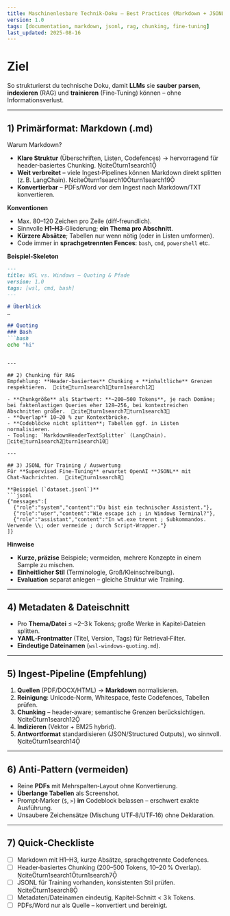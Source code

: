 ```yaml
---
title: Maschinenlesbare Technik‑Doku – Best Practices (Markdown + JSONL)
version: 1.0
tags: [documentation, markdown, jsonl, rag, chunking, fine-tuning]
last_updated: 2025-08-16
---
```


# Ziel
So strukturierst du technische Doku, damit **LLMs** sie **sauber parsen**, **indexieren** (RAG) und **trainieren** (Fine‑Tuning) können – ohne Informationsverlust.

---

## 1) Primärformat: **Markdown (.md)**
Warum Markdown?
- **Klare Struktur** (Überschriften, Listen, Codefences) → hervorragend für header‑basiertes Chunking.  citeturn1search1
- **Weit verbreitet** – viele Ingest‑Pipelines können Markdown direkt splitten (z. B. LangChain).  citeturn1search10turn1search19
- **Konvertierbar** – PDFs/Word vor dem Ingest nach Markdown/TXT konvertieren.

**Konventionen**
- Max. 80–120 Zeichen pro Zeile (diff‑freundlich).
- Sinnvolle **H1–H3**‑Gliederung; **ein Thema pro Abschnitt**.
- **Kürzere Absätze**; Tabellen nur wenn nötig (oder in Listen umformen).
- Code immer in **sprachgetrennten Fences**: ```bash```, ```cmd```, ```powershell``` etc.

**Beispiel‑Skeleton**
```markdown
---
title: WSL vs. Windows – Quoting & Pfade
version: 1.0
tags: [wsl, cmd, bash]
---

# Überblick
…

## Quoting
### Bash
```bash
echo "hi"
```
```

---

## 2) Chunking für RAG
Empfehlung: **Header‑basiertes** Chunking + **inhaltliche** Grenzen respektieren.  citeturn1search1turn1search12

- **Chunkgröße** als Startwert: **~200–500 Tokens**, je nach Domäne; bei faktenlastigen Queries eher 128–256, bei kontextreichen Abschnitten größer.  citeturn1search7turn1search3
- **Overlap** 10–20 % zur Kontextbrücke.
- **Codeblöcke nicht splitten**; Tabellen ggf. in Listen normalisieren.
- Tooling: `MarkdownHeaderTextSplitter` (LangChain).  citeturn1search2turn1search10

---

## 3) JSONL für Training / Auswertung
Für **Supervised Fine‑Tuning** erwartet OpenAI **JSONL** mit Chat‑Nachrichten.  citeturn1search8

**Beispiel (`dataset.jsonl`)**
```jsonl
{"messages":[
  {"role":"system","content":"Du bist ein technischer Assistent."},
  {"role":"user","content":"Wie escape ich ; in Windows Terminal?"},
  {"role":"assistant","content":"In wt.exe trennt ; Subkommandos. Verwende \\; oder vermeide ; durch Script-Wrapper."}
]}
```

**Hinweise**
- **Kurze, präzise** Beispiele; vermeiden, mehrere Konzepte in einem Sample zu mischen.
- **Einheitlicher Stil** (Terminologie, Groß/Kleinschreibung).
- **Evaluation** separat anlegen – gleiche Struktur wie Training.

---

## 4) Metadaten & Dateischnitt
- Pro **Thema/Datei** ≤ ~2–3 k Tokens; große Werke in Kapitel‑Dateien splitten.
- **YAML‑Frontmatter** (Titel, Version, Tags) für Retrieval‑Filter.
- **Eindeutige Dateinamen** (`wsl-windows-quoting.md`).

---

## 5) Ingest‑Pipeline (Empfehlung)
1. **Quellen** (PDF/DOCX/HTML) → **Markdown** normalisieren.  
2. **Reinigung**: Unicode‑Norm, Whitespace, feste Codefences, Tabellen prüfen.  
3. **Chunking** – header‑aware; semantische Grenzen berücksichtigen.  citeturn1search12  
4. **Indizieren** (Vektor + BM25 hybrid).  
5. **Antwortformat** standardisieren (JSON/Structured Outputs), wo sinnvoll.  citeturn1search14

---

## 6) Anti‑Pattern (vermeiden)
- Reine **PDFs** mit Mehrspalten‑Layout ohne Konvertierung.  
- **Überlange Tabellen** als Screenshot.  
- Prompt‑Marker (`$`, `>`) **im** Codeblock belassen – erschwert exakte Ausführung.
- Unsaubere Zeichensätze (Mischung UTF‑8/UTF‑16) ohne Deklaration.

---

## 7) Quick‑Checkliste
- [ ] Markdown mit H1–H3, kurze Absätze, sprachgetrennte Codefences.  
- [ ] Header‑basiertes Chunking (200–500 Tokens, 10–20 % Overlap).  citeturn1search1turn1search7  
- [ ] JSONL für Training vorhanden, konsistenten Stil prüfen.  citeturn1search8  
- [ ] Metadaten/Dateinamen eindeutig, Kapitel‑Schnitt < 3 k Tokens.  
- [ ] PDFs/Word nur als Quelle – konvertiert und bereinigt.
